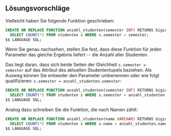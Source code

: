 Lösungsvorschläge
-----------------

Vielleicht haben Sie folgende Funktion geschrieben:

```sql
CREATE OR REPLACE FUNCTION anzahl_studenten(semester INT) RETURNS bigint AS $$
  SELECT COUNT(*) FROM studenten s WHERE s.semester = semester; 
$$ LANGUAGE SQL;
```

Wenn Sie genau nachsehen, stellen Sie fest, dass diese Funktion für jeden Parameter das gleiche Ergebnis liefert -- die Anzahl aller Studenten.

Das liegt daran, dass sich beide Seiten der Gleichheit `s.semester = semester` auf das Attribut des aktuellen Studententupels beziehen. Als Ausweg können Sie entweder den Parameter umbenennen oder wie folgt qualifizieren: `s.semester = anzahl_studenten.semester`:

```sql
CREATE OR REPLACE FUNCTION anzahl_studenten(semester INT) RETURNS bigint AS $$
  SELECT COUNT(*) FROM studenten s WHERE s.semester = anzahl_studenten.semester; 
$$ LANGUAGE SQL;
```

Analog dazu schreiben Sie die Funktion, die nach Namen zählt:

```sql
CREATE OR REPLACE FUNCTION anzahl_studenten(name VARCHAR) RETURNS bigint AS $$
  SELECT COUNT(*) FROM studenten s WHERE s.name = anzahl_studenten.name; 
$$ LANGUAGE SQL;
```

